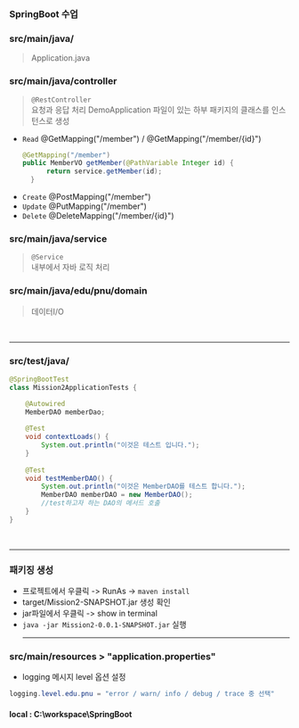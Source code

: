 ### SpringBoot 수업

### src/main/java/
> Application.java

### src/main/java/controller
> `@RestController` <br>
> 요청과 응답 처리
> DemoApplication 파일이 있는 하부 패키지의 클래스를 인스턴스로 생성
  + `Read` @GetMapping("/member") / @GetMapping("/member/{id}")
    ```java
    @GetMapping("/member")
    public MemberVO getMember(@PathVariable Integer id) {
		  return service.getMember(id);
	  }
    ```
  + `Create` @PostMapping("/member")
  + `Update` @PutMapping("/member")
  + `Delete` @DeleteMapping("/member/{id}")
  
### src/main/java/service
> `@Service` <br>
> 내부에서 자바 로직 처리

### src/main/java/edu/pnu/domain
> 데이터I/O

<br><hr>
### src/test/java/
```java
@SpringBootTest
class Mission2ApplicationTests {

	@Autowired
	MemberDAO memberDao;
	
	@Test
	void contextLoads() {
		System.out.println("이것은 테스트 입니다.");
	}
	
	@Test
	void testMemberDAO() {
		System.out.println("이것은 MemberDAO를 테스트 합니다.");
		MemberDAO memberDAO = new MemberDAO();
		//test하고자 하는 DAO의 메서드 호출
	}
}
```
<br><hr>
### 패키징 생성
+ 프로젝트에서 우클릭 -> RunAs -> `maven install`
+ target/Mission2-SNAPSHOT.jar 생성 확인
+ jar파일에서 우클릭 -> show in terminal
+ `java -jar Mission2-0.0.1-SNAPSHOT.jar` 실행
<br><hr>

### src/main/resources > "application.properties"
+ logging 메시지 level 옵션 설정
```java
logging.level.edu.pnu = "error / warn/ info / debug / trace 중 선택"
```


#### local : C:\workspace\SpringBoot
